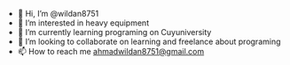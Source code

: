 - 👋 Hi, I’m @wildan8751
- 👀 I’m interested in heavy equipment
- 🌱 I’m currently learning programing on Cuyuniversity
- 💞️ I’m looking to collaborate on learning and freelance about programing
- 📫 How to reach me ahmadwildan8751@gmail.com

<!---
wildan8751/wildan8751 is a ✨ special ✨ repository because its `README.md` (this file) appears on your GitHub profile.
You can click the Preview link to take a look at your changes.
--->
